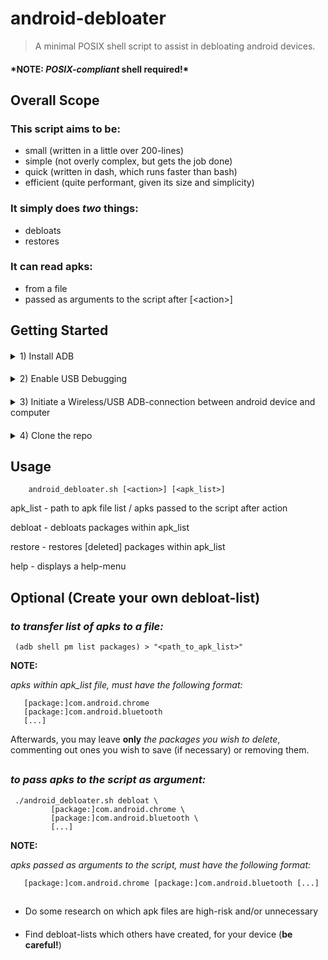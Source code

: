 # android-debloater

>A minimal POSIX shell script to assist in debloating android devices.

#### **\*NOTE:  _POSIX-compliant_ shell required!\*** ####
####


## Overall Scope

### This script aims to be:
   - small (written in a little over 200-lines)
   - simple (not overly complex, but gets the job done)
   - quick (written in dash, which runs faster than bash)
   - efficient (quite performant, given its size and simplicity)
###

### It simply does *_two_* things:
   - debloats
   - restores
###

### It can read apks:
   - from a file
   - passed as arguments to the script after [<action\>]
   
###

## Getting Started

####

<details><summary>1) Install ADB</summary>
   
   #####
   - Download ADB
   ```shell
      curl --remote-name --location "https://dl.google.com/android/repository/platform-tools-latest-linux.zip"
   ```
   
   #####
   - Extract to an *_appropriate_* directory
   ```shell
      export adb_dir="$HOME/.local"
   
      mkdir --parents "$adb_dir"
      
      unzip "platform-tools-latest-linux.zip" -d "$adb_dir"
   ```
   
   #####
   - Adjust PATH variable (if necessary)
```shell
   export PATH="$PATH:$adb_dir:"
```
   
   ##
   
</details>

####
<details><summary>2) Enable USB Debugging</summary>
   
   #####
   - Go into the "Settings" app on your device
   #####
   - Go to "About" / "About-Phone
   #####
   - Go to "Software Information"
   #####
   - Tap "Build Number" 5 times consecutively, until Developer Mode is enabled
   #####
   - Go to "Developer Settings"
   #####
   - Toogle "USB Debugging" On
   #####
   
   ##
   
</details>

####
<details><summary>3) Initiate a Wireless/USB ADB-connection between android device and computer</summary>

   ### **after enabling USB Debugging**

   #####
   - Connect android device to computer via USB cable
   #####
   - Authorize connection to computer from your device
   
   ##
   
</details>

####
<details><summary>4) Clone the repo</summary>
   
   #####
   ```shell
      git clone https://github.com/Seabass5701/android-debloater
      
      cd android-debloater
   
      chmod u+x android_debloater.sh
   ```
   #####
</details>

## Usage

```
    android_debloater.sh [<action>] [<apk_list>]
```


apk_list - path to apk file list / apks passed to the script after action

debloat - debloats packages within apk_list

restore - restores [deleted] packages within apk_list

help    - displays a help-menu

## Optional (Create your own debloat-list)
   
   ### *to transfer list of apks to a file:*
   
   ```shell
    (adb shell pm list packages) > "<path_to_apk_list>"
   ```
   
   **NOTE:**
   
   *apks within apk_list file, must have the following format:*

   ```shell
      [package:]com.android.chrome
      [package:]com.android.bluetooth
      [...]
   ```
   
   Afterwards, you may leave **only** *_the packages you wish to delete_*,
   commenting out ones you wish to save (if necessary) or removing them.

   ##
   
   ### *to pass apks to the script as argument:*

   ```shell
    ./android_debloater.sh debloat \
            [package:]com.android.chrome \
            [package:]com.android.bluetooth \
            [...]
   ```
   
   **NOTE:**
   
   *apks passed as arguments to the script, must have the following format:*

   ```shell
      [package:]com.android.chrome [package:]com.android.bluetooth [...]
   ```

   ##
   
   ####
   - Do some research on which apk files are high-risk and/or unnecessary

   ####
   - Find debloat-lists which others have created, for your device (**be careful!**)
   
   ####





   

   
   
